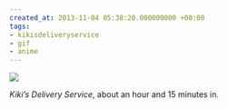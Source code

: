 ```yaml
---
created_at: 2013-11-04 05:38:20.000000000 +00:00
tags:
- kikisdeliveryservice
- gif
- anime
---
```


![](/blog/media/tumblr_mvq4zw9mro1qim2zwo1_500.gif)

*Kiki’s Delivery Service*, about an hour and 15 minutes in.
